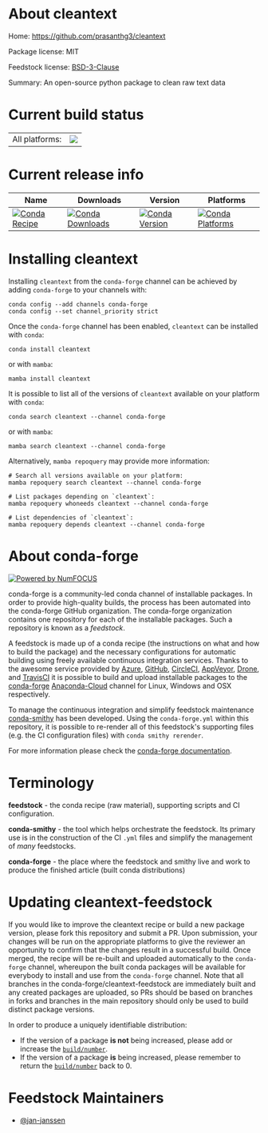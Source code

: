 About cleantext
===============

Home: https://github.com/prasanthg3/cleantext

Package license: MIT

Feedstock license: [BSD-3-Clause](https://github.com/conda-forge/cleantext-feedstock/blob/main/LICENSE.txt)

Summary: An open-source python package to clean raw text data

Current build status
====================


<table><tr><td>All platforms:</td>
    <td>
      <a href="https://dev.azure.com/conda-forge/feedstock-builds/_build/latest?definitionId=16496&branchName=main">
        <img src="https://dev.azure.com/conda-forge/feedstock-builds/_apis/build/status/cleantext-feedstock?branchName=main">
      </a>
    </td>
  </tr>
</table>

Current release info
====================

| Name | Downloads | Version | Platforms |
| --- | --- | --- | --- |
| [![Conda Recipe](https://img.shields.io/badge/recipe-cleantext-green.svg)](https://anaconda.org/conda-forge/cleantext) | [![Conda Downloads](https://img.shields.io/conda/dn/conda-forge/cleantext.svg)](https://anaconda.org/conda-forge/cleantext) | [![Conda Version](https://img.shields.io/conda/vn/conda-forge/cleantext.svg)](https://anaconda.org/conda-forge/cleantext) | [![Conda Platforms](https://img.shields.io/conda/pn/conda-forge/cleantext.svg)](https://anaconda.org/conda-forge/cleantext) |

Installing cleantext
====================

Installing `cleantext` from the `conda-forge` channel can be achieved by adding `conda-forge` to your channels with:

```
conda config --add channels conda-forge
conda config --set channel_priority strict
```

Once the `conda-forge` channel has been enabled, `cleantext` can be installed with `conda`:

```
conda install cleantext
```

or with `mamba`:

```
mamba install cleantext
```

It is possible to list all of the versions of `cleantext` available on your platform with `conda`:

```
conda search cleantext --channel conda-forge
```

or with `mamba`:

```
mamba search cleantext --channel conda-forge
```

Alternatively, `mamba repoquery` may provide more information:

```
# Search all versions available on your platform:
mamba repoquery search cleantext --channel conda-forge

# List packages depending on `cleantext`:
mamba repoquery whoneeds cleantext --channel conda-forge

# List dependencies of `cleantext`:
mamba repoquery depends cleantext --channel conda-forge
```


About conda-forge
=================

[![Powered by
NumFOCUS](https://img.shields.io/badge/powered%20by-NumFOCUS-orange.svg?style=flat&colorA=E1523D&colorB=007D8A)](https://numfocus.org)

conda-forge is a community-led conda channel of installable packages.
In order to provide high-quality builds, the process has been automated into the
conda-forge GitHub organization. The conda-forge organization contains one repository
for each of the installable packages. Such a repository is known as a *feedstock*.

A feedstock is made up of a conda recipe (the instructions on what and how to build
the package) and the necessary configurations for automatic building using freely
available continuous integration services. Thanks to the awesome service provided by
[Azure](https://azure.microsoft.com/en-us/services/devops/), [GitHub](https://github.com/),
[CircleCI](https://circleci.com/), [AppVeyor](https://www.appveyor.com/),
[Drone](https://cloud.drone.io/welcome), and [TravisCI](https://travis-ci.com/)
it is possible to build and upload installable packages to the
[conda-forge](https://anaconda.org/conda-forge) [Anaconda-Cloud](https://anaconda.org/)
channel for Linux, Windows and OSX respectively.

To manage the continuous integration and simplify feedstock maintenance
[conda-smithy](https://github.com/conda-forge/conda-smithy) has been developed.
Using the ``conda-forge.yml`` within this repository, it is possible to re-render all of
this feedstock's supporting files (e.g. the CI configuration files) with ``conda smithy rerender``.

For more information please check the [conda-forge documentation](https://conda-forge.org/docs/).

Terminology
===========

**feedstock** - the conda recipe (raw material), supporting scripts and CI configuration.

**conda-smithy** - the tool which helps orchestrate the feedstock.
                   Its primary use is in the construction of the CI ``.yml`` files
                   and simplify the management of *many* feedstocks.

**conda-forge** - the place where the feedstock and smithy live and work to
                  produce the finished article (built conda distributions)


Updating cleantext-feedstock
============================

If you would like to improve the cleantext recipe or build a new
package version, please fork this repository and submit a PR. Upon submission,
your changes will be run on the appropriate platforms to give the reviewer an
opportunity to confirm that the changes result in a successful build. Once
merged, the recipe will be re-built and uploaded automatically to the
`conda-forge` channel, whereupon the built conda packages will be available for
everybody to install and use from the `conda-forge` channel.
Note that all branches in the conda-forge/cleantext-feedstock are
immediately built and any created packages are uploaded, so PRs should be based
on branches in forks and branches in the main repository should only be used to
build distinct package versions.

In order to produce a uniquely identifiable distribution:
 * If the version of a package **is not** being increased, please add or increase
   the [``build/number``](https://docs.conda.io/projects/conda-build/en/latest/resources/define-metadata.html#build-number-and-string).
 * If the version of a package **is** being increased, please remember to return
   the [``build/number``](https://docs.conda.io/projects/conda-build/en/latest/resources/define-metadata.html#build-number-and-string)
   back to 0.

Feedstock Maintainers
=====================

* [@jan-janssen](https://github.com/jan-janssen/)

